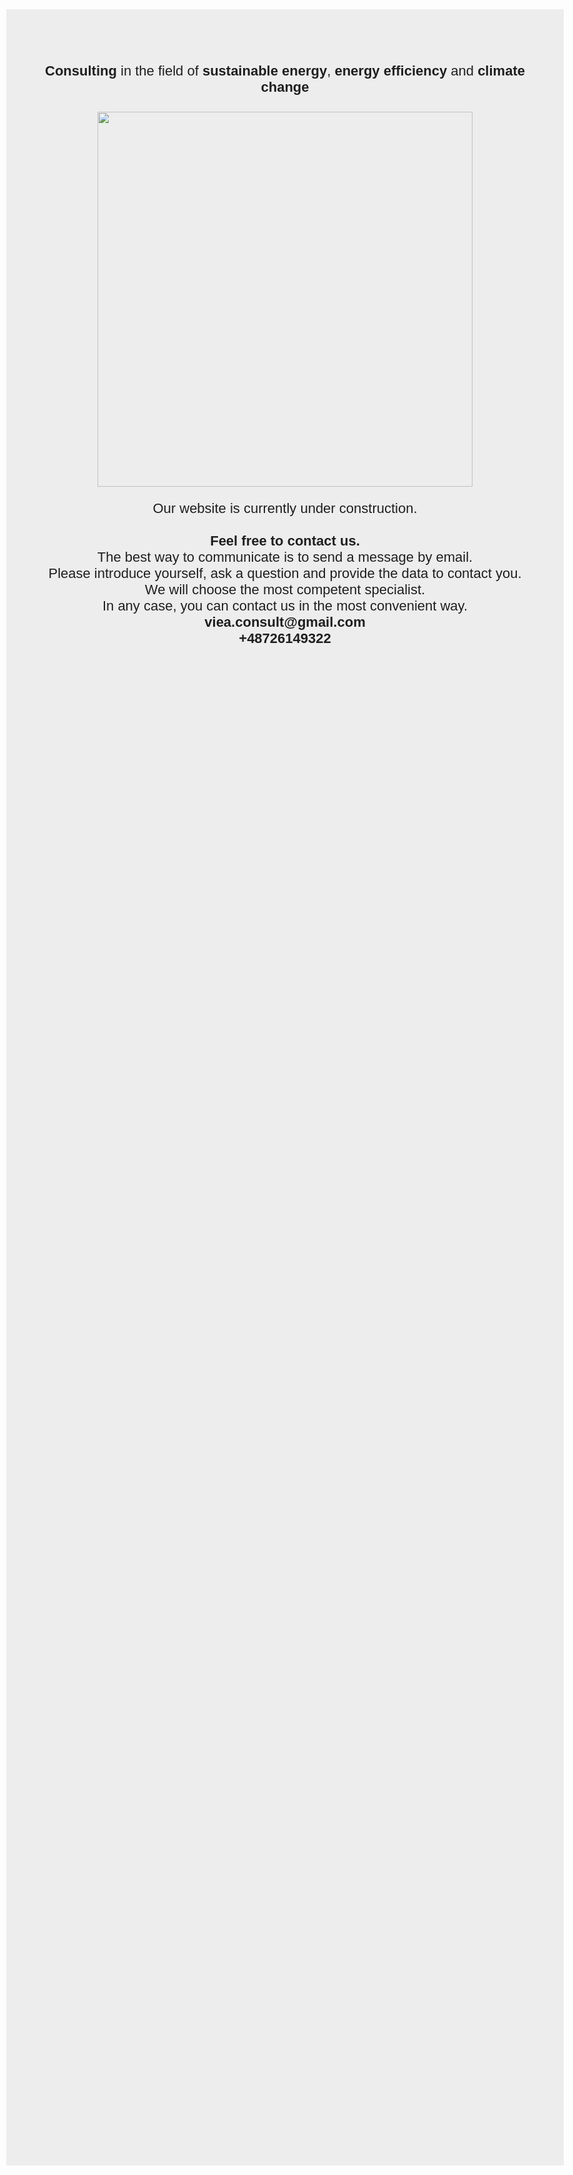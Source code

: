 <style type="text/css">
body,td,th {
	font-family: Arial;
	font-size: 22px;
	color: #1F1F1F;
}
body {
	background-color: #EDEDED;
	margin-left: 10px;
	margin-top: 50px;
	margin-right: 10px;
	margin-bottom: 500px;
}
</style>
<div id="rec477777568" class="r t-rec t-rec_pt_90 t-rec_pb_0" data-record-type="106" data-bg-color="#ededed" data-animationappear="off">
<div class="t004">
<div class="t-container t-align_center">
<div class="t-col t-col_12 ">
<div field="text" class="t-text t-text_md " style="text-align: center;"><strong></strong></div>
<div field="text" class="t-text t-text_md " style="text-align: center;"><strong></strong></div>
<div field="text" class="t-text t-text_md " style="text-align: center;"><strong></strong></div>
<div field="text" class="t-text t-text_md " style="text-align: center; font-family: Baskerville, 'Palatino Linotype', Palatino, 'Century Schoolbook L', 'Times New Roman', serif; font-style: normal;">
  <h3><span style="font-family: Arial; font-weight: normal; font-size: 22px;"><strong>Сonsulting</strong>&nbsp;in the field of&nbsp;<strong>sustainable energy</strong>,&nbsp;<strong>energy efficiency</strong>&nbsp;and&nbsp;<strong>climate change</strong></span></h3>
</div>
</div>
</div>
</div>
</div>
<div id="rec477778845" class="r t-rec t-rec_pt_45 t-rec_pb_0" data-record-type="224" data-bg-color="#ededed" data-animationappear="off">
<div class="t196">
<div class="t-container" itemscope="" itemtype="http://schema.org/ImageObject" style="text-align: center;"></div>
</div>
</div>

<div id="rec477777568" class="r t-rec t-rec_pt_90 t-rec_pb_0" data-record-type="106" data-bg-color="#ededed" data-animationappear="off">
<div class="t004">
<div class="t-container t-align_center">
<div class="t-col t-col_12 ">
<div field="text" class="t-text t-text_md " style="text-align: center;"></div>
<div field="text" class="t-text t-text_md " style="text-align: center;"></div>
<div field="text" class="t-text t-text_md " style="text-align: center;">
  <p><img src="file:///images/VieaLogoNoBack.svg" alt="" width="600"></p>
  <p><span style="font-family: Arial; font-size: 22px;">Our website is currently under construction.<br>
    <br>
    <strong>Feel free to contact us.</strong><br>
    The best way to communicate is to send a message by email.<br>
    Please introduce yourself, ask a question and provide the data to contact you.<br>
    We will choose the most competent specialist.<br>
    In any case, you can contact us in the most convenient way.<br>
  <strong>viea.consult@gmail.com<br>
    +48726149322</strong></span></p>
</div>
</div>
</div>
</div>
</div>
